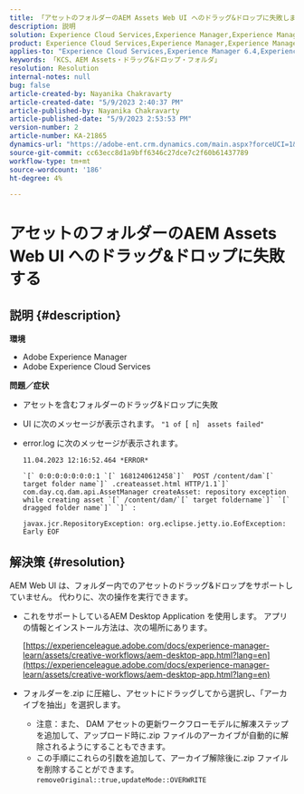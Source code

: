 ```yaml
---
title: 「アセットのフォルダーのAEM Assets Web UI へのドラッグ&ドロップに失敗しました」
description: 説明
solution: Experience Cloud Services,Experience Manager,Experience Manager as a Cloud Service
product: Experience Cloud Services,Experience Manager,Experience Manager as a Cloud Service
applies-to: "Experience Cloud Services,Experience Manager 6.4,Experience Manager Assets,Experience Manager as a Cloud Service,Experience Manager 6.5"
keywords: 「KCS、AEM Assets・ドラッグ&ドロップ・フォルダ」
resolution: Resolution
internal-notes: null
bug: false
article-created-by: Nayanika Chakravarty
article-created-date: "5/9/2023 2:40:37 PM"
article-published-by: Nayanika Chakravarty
article-published-date: "5/9/2023 2:53:53 PM"
version-number: 2
article-number: KA-21865
dynamics-url: "https://adobe-ent.crm.dynamics.com/main.aspx?forceUCI=1&pagetype=entityrecord&etn=knowledgearticle&id=7b221c72-77ee-ed11-8849-6045bd006079"
source-git-commit: cc63ecc8d1a9bff6346c27dce7c2f60b61437789
workflow-type: tm+mt
source-wordcount: '186'
ht-degree: 4%

---
```


# アセットのフォルダーのAEM Assets Web UI へのドラッグ&amp;ドロップに失敗する

## 説明 {#description}


<b>環境</b>

- Adobe Experience Manager
- Adobe Experience Cloud Services


<b>問題／症状</b>

- アセットを含むフォルダーのドラッグ&amp;ドロップに失敗
- UI に次のメッセージが表示されます。 `"1 of `[` n`]`  assets failed"`
- error.log に次のメッセージが表示されます。

   ```
   11.04.2023 12:16:52.464 *ERROR* 
   
   `[` 0:0:0:0:0:0:0:1 `[` 1681240612458`]`  POST /content/dam`[` target folder name`]` .createasset.html HTTP/1.1`]`  com.day.cq.dam.api.AssetManager createAsset: repository exception while creating asset `[` /content/dam/`[` target foldername`]` `[` dragged folder name`]` `]` :
   
   javax.jcr.RepositoryException: org.eclipse.jetty.io.EofException: Early EOF
   ```



## 解決策 {#resolution}


AEM Web UI は、フォルダー内でのアセットのドラッグ&amp;ドロップをサポートしていません。 代わりに、次の操作を実行できます。

- これをサポートしているAEM Desktop Application を使用します。 アプリの情報とインストール方法は、次の場所にあります。

   [https://experienceleague.adobe.com/docs/experience-manager-learn/assets/creative-workflows/aem-desktop-app.html?lang=en](https://experienceleague.adobe.com/docs/experience-manager-learn/assets/creative-workflows/aem-desktop-app.html?lang=en)
- フォルダーを.zip に圧縮し、アセットにドラッグしてから選択し、「アーカイブを抽出」を選択します。 
   - 注意：また、 DAM アセットの更新ワークフローモデルに解凍ステップを追加して、アップロード時に.zip ファイルのアーカイブが自動的に解除されるようにすることもできます。
   - この手順にこれらの引数を追加して、アーカイブ解除後に.zip ファイルを削除することができます。 `removeOriginal::true,updateMode::OVERWRITE`

